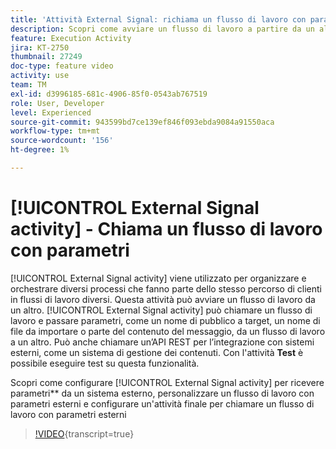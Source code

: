 ```yaml
---
title: 'Attività External Signal: richiama un flusso di lavoro con parametri'
description: Scopri come avviare un flusso di lavoro a partire da un altro per supportare percorsi di clienti più complessi e al tempo stesso monitorare e reagire meglio ai problemi.
feature: Execution Activity
jira: KT-2750
thumbnail: 27249
doc-type: feature video
activity: use
team: TM
exl-id: d3996185-681c-4906-85f0-0543ab767519
role: User, Developer
level: Experienced
source-git-commit: 943599bd7ce139ef846f093ebda9084a91550aca
workflow-type: tm+mt
source-wordcount: '156'
ht-degree: 1%

---
```



# [!UICONTROL External Signal activity] - Chiama un flusso di lavoro con parametri

[!UICONTROL External Signal activity] viene utilizzato per organizzare e orchestrare diversi processi che fanno parte dello stesso percorso di clienti in flussi di lavoro diversi. Questa attività può avviare un flusso di lavoro da un altro. [!UICONTROL External Signal activity] può chiamare un flusso di lavoro e passare parametri, come un nome di pubblico a target, un nome di file da importare o parte del contenuto del messaggio, da un flusso di lavoro a un altro. Può anche chiamare un’API REST per l’integrazione con sistemi esterni, come un sistema di gestione dei contenuti. Con l&#39;attività **Test** è possibile eseguire test su questa funzionalità.

Scopri come configurare [!UICONTROL External Signal activity] per ricevere parametri** da un sistema esterno, personalizzare un flusso di lavoro con parametri esterni e configurare un&#39;attività finale per chiamare un flusso di lavoro con parametri esterni

>[!VIDEO](https://video.tv.adobe.com/v/27249/?learn=on){transcript=true}
